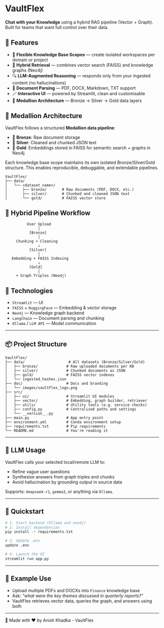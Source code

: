 # VaultFlex

**Chat with your Knowledge** using a hybrid RAG pipeline (Vector + Graph). Built for teams that want full control over their data.

## 🚀 Features

- 📁 **Flexible Knowledge Base Scopes** — create isolated workspaces per domain or project
- 🧠 **Hybrid Retrieval** — combines vector search (FAISS) and knowledge graphs (Neo4j)
- 🔍 **LLM-Augmented Reasoning** — responds only from your ingested content (no hallucinations)
- 🧾 **Document Parsing** — PDF, DOCX, Markdown, TXT support
- 🪄 **Interactive UI** — powered by Streamlit, clean and customisable
- 💾 **Medallion Architecture** — Bronze → Silver → Gold data layers

## 📁 Medallion Architecture

VaultFlex follows a structured **Medallion data pipeline**:

- 🥉 **Bronze**: Raw document storage
- 🥈 **Silver**: Cleaned and chunked JSON text
- 🥇 **Gold**: Embeddings stored in FAISS for semantic search + graphs in Neo4j

Each knowledge base scope maintains its own isolated Bronze/Silver/Gold structure. This enables reproducible, debuggable, and extendable pipelines.

```
VaultFlex/
├── data/
│   └── <dataset_name>/
│       ├── bronze/       # Raw documents (PDF, DOCX, etc.)
│       ├── silver/       # Chunked and cleaned JSON text
│       └── gold/         # FAISS vector store
```

## 🔁 Hybrid Pipeline Workflow

```
          User Upload
               │
           [Bronze]
               │
     Chunking + Cleaning
               ↓
           [Silver]
               │
   Embedding + FAISS Indexing
               ↓
           [Gold]
               │
     + Graph Triples (Neo4j)
```

## 🧪 Technologies

- `Streamlit` — UI
- `FAISS` + `HuggingFace` — Embedding & vector storage
- `Neo4j` — Knowledge graph backend
- `LangChain` — Document parsing and chunking
- `Ollama` / `LLM API` — Model communication

---

## 📦 Project Structure

```
VaultFlex/
├── data/                    # All datasets (Bronze/Silver/Gold)
│   ├── bronze/             # Raw uploaded documents per KB
│   ├── silver/             # Chunked documents as JSON
│   ├── gold/               # FAISS vector indexes
│   └── ingested_hashes.json
├── doc/                    # Docs and branding
│   └── images/vaultFlex_logo.png
├── src/
│   ├── ui/                 # Streamlit UI modules
│   ├── vector/             # Embedding, graph builder, retriever
│   ├── utils/              # Utility tools (e.g. service checks)
│   ├── config.py           # Centralised paths and settings
│   └── __version__.py
├── main.py                 # App entry point
├── environment.yml         # Conda environment setup
├── requirements.txt        # Pip requirements
└── README.md               # You're reading it

```

---

## 🧠 LLM Usage

VaultFlex calls your selected local/remote LLM to:
- Refine vague user questions
- Synthesise answers from graph triples and chunks
- Avoid hallucination by grounding output in source data

Supports: `deepseek-r1`, `gemma3`, or anything via `Ollama`.

---

## 🏁 Quickstart

```bash
# 1. Start backend (Ollama and neo4j)
# 2. Install dependencies
pip install -r requirements.txt

# 3. Update .env
update .env

# 4. Launch the UI
streamlit run app.py
```

---

## 💬 Example Use

- Upload multiple PDFs and DOCXs into `Finance` knowledge base
- Ask: *"what were the key themes discussed in quarterly reports?"*
- VaultFlex retrieves vector data, queries the graph, and answers using both


---

🤝 Made with ❤️ by Anish Khadka - VaultFlex
